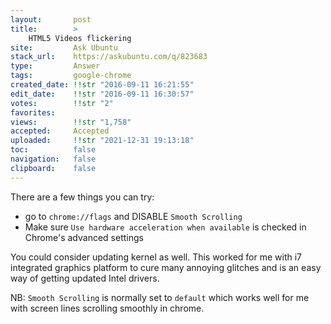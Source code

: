 ```yaml
---
layout:       post
title:        >
    HTML5 Videos flickering
site:         Ask Ubuntu
stack_url:    https://askubuntu.com/q/823683
type:         Answer
tags:         google-chrome
created_date: !!str "2016-09-11 16:21:55"
edit_date:    !!str "2016-09-11 16:30:57"
votes:        !!str "2"
favorites:    
views:        !!str "1,758"
accepted:     Accepted
uploaded:     !!str "2021-12-31 19:13:18"
toc:          false
navigation:   false
clipboard:    false
---
```


There are a few things you can try:

 - go to `chrome://flags` and DISABLE `Smooth Scrolling`
 - Make sure `Use hardware acceleration when available` is checked in
   Chrome's advanced settings

You could consider updating kernel as well. This worked for me with i7 integrated graphics platform to cure many annoying glitches and is an easy way of getting updated Intel drivers.

NB: `Smooth Scrolling` is normally set to `default` which works well for me with screen lines scrolling smoothly in chrome.
